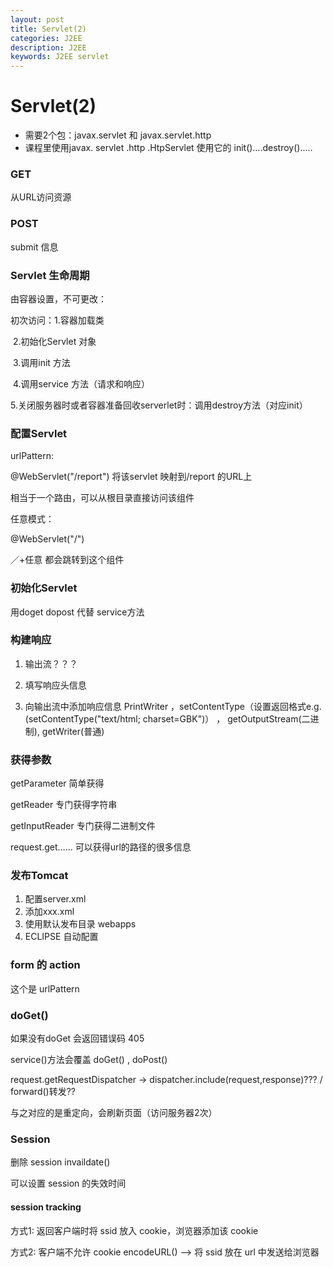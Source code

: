 ```yaml
---
layout: post
title: Servlet(2)
categories: J2EE
description: J2EE
keywords: J2EE servlet
---
```


# Servlet(2)

- 需要2个包：javax.servlet 和 javax.servlet.http
- 课程里使用javax. servlet .http .HtpServlet 使用它的 init()….destroy()…..

### GET

从URL访问资源

### POST

submit 信息

### Servlet 生命周期

由容器设置，不可更改：

初次访问：1.容器加载类

​		 2.初始化Servlet 对象

​		3.调用init 方法 

​		4.调用service 方法（请求和响应）

​		5.关闭服务器时或者容器准备回收serverlet时：调用destroy方法（对应init）

### 配置Servlet

urlPattern:

@WebServlet("/report") 将该servlet 映射到/report 的URL上

相当于一个路由，可以从根目录直接访问该组件

任意模式：

@WebServlet("/")

／+任意 都会跳转到这个组件

### 初始化Servlet

用doget dopost 代替 service方法

### 构建响应

1. 输出流？？？


2. 填写响应头信息


3. 向输出流中添加响应信息 PrintWriter ，setContentType（设置返回格式e.g.(setContentType("text/html; charset=GBK")） ， getOutputStream(二进制), getWriter(普通)

### 获得参数

getParameter 简单获得

getReader 专门获得字符串

getInputReader 专门获得二进制文件

request.get……   可以获得url的路径的很多信息

### 发布Tomcat

1. 配置server.xml
2. 添加xxx.xml
3. 使用默认发布目录 webapps
4. ECLIPSE 自动配置



### form 的 action

<form method="post" action="../abc.edf"/>  这个是 urlPattern

### doGet()

如果没有doGet 会返回错误码 405 

service()方法会覆盖 doGet() , doPost() 

request.getRequestDispatcher -> dispatcher.include(request,response)??? / forward()转发??

与之对应的是重定向，会刷新页面（访问服务器2次）



### Session

删除 session invaildate()

可以设置 session 的失效时间

#### session tracking

方式1: 返回客户端时将 ssid 放入 cookie，浏览器添加该 cookie

方式2: 客户端不允许 cookie encodeURL() —> 将 ssid 放在 url 中发送给浏览器 







